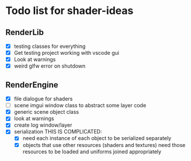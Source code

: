 # Todo list for shader-ideas

## RenderLib

- [x] testing classes for everything
- [x] Get testing project working with vscode gui
- [x] Look at warnings
- [x] weird glfw error on shutdown

## RenderEngine

- [x] file dialogue for shaders
- [ ] scene imgui window class to abstract some layer code
- [x] generic scene object class
- [x] look at warnings
- [x] create log window/layer
- [x] serialization THIS IS COMPLICATED:
  - [x] need each instance of each object to be serialized separately
  - [x] objects that use other resources (shaders and textures) need those resources to be loaded and uniforms joined appropriately
